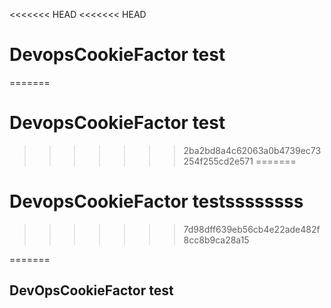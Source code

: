 <<<<<<< HEAD
<<<<<<< HEAD
# DevopsCookieFactor test
=======
# DevopsCookieFactor test
>>>>>>> 2ba2bd8a4c62063a0b4739ec73254f255cd2e571
=======
# DevopsCookieFactor testssssssss
>>>>>>> 7d98dff639eb56cb4e22ade482f8cc8b9ca28a15

=======
## DevOpsCookieFactor test

